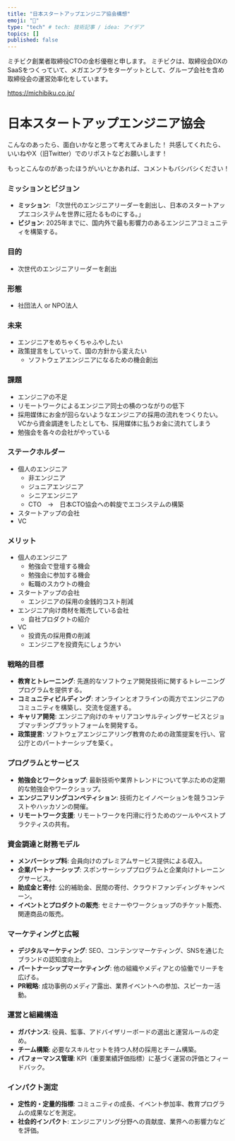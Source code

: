 ```yaml
---
title: "日本スタートアップエンジニア協会構想"
emoji: "📝"
type: "tech" # tech: 技術記事 / idea: アイデア
topics: []
published: false
---
```


ミチビク創業者取締役CTOの金杉優樹と申します。
ミチビクは、取締役会DXのSaaSをつくっていて、メガエンプラをターゲットとして、グループ会社を含め取締役会の運営効率化をしています。

https://michibiku.co.jp/


# 日本スタートアップエンジニア協会

こんなのあったら、面白いかなと思って考えてみました！
共感してくれたら、いいねやX（旧Twitter）でのリポストなどお願いします！

もっとこんなのがあったほうがいいとかあれば、コメントもバシバシください！

### ミッションとビジョン

- **ミッション**: 「次世代のエンジニアリーダーを創出し、日本のスタートアップエコシステムを世界に冠たるものにする。」
- **ビジョン**: 2025年までに、国内外で最も影響力のあるエンジニアコミュニティを構築する。

### 目的

- 次世代のエンジニアリーダーを創出

### 形態

- 社団法人 or NPO法人

### 未来

- エンジニアをめちゃくちゃふやしたい
- 政策提言をしていって、国の方針から変えたい
    - ソフトウェアエンジニアになるための機会創出

### 課題

- エンジニアの不足
- リモートワークによるエンジニア同士の横のつながりの低下
- 採用媒体にお金が回らないようなエンジニアの採用の流れをつくりたい。VCから資金調達をしたとしても、採用媒体に払うお金に流れてしまう
- 勉強会を各々の会社がやっている

### ステークホルダー

- 個人のエンジニア
    - 非エンジニア
    - ジュニアエンジニア
    - シニアエンジニア
    - CTO　→　日本CTO協会への斡旋でエコシステムの構築
- スタートアップの会社
- VC

### メリット

- 個人のエンジニア
    - 勉強会で登壇する機会
    - 勉強会に参加する機会
    - 転職のスカウトの機会
- スタートアップの会社
    - エンジニアの採用の金銭的コスト削減
- エンジニア向け商材を販売している会社
    - 自社プロダクトの紹介
- VC
    - 投資先の採用費の削減
    - エンジニアを投資先にしょうかい

### 戦略的目標

- **教育とトレーニング**: 先進的なソフトウェア開発技術に関するトレーニングプログラムを提供する。
- **コミュニティビルディング**: オンラインとオフラインの両方でエンジニアのコミュニティを構築し、交流を促進する。
- **キャリア開発**: エンジニア向けのキャリアコンサルティングサービスとジョブマッチングプラットフォームを開発する。
- **政策提言**: ソフトウェアエンジニアリング教育のための政策提案を行い、官公庁とのパートナーシップを築く。

### プログラムとサービス

- **勉強会とワークショップ**: 最新技術や業界トレンドについて学ぶための定期的な勉強会やワークショップ。
- **エンジニアリングコンペティション**: 技術力とイノベーションを競うコンテストやハッカソンの開催。
- **リモートワーク支援**: リモートワークを円滑に行うためのツールやベストプラクティスの共有。

### 資金調達と財務モデル

- **メンバーシップ料**: 会員向けのプレミアムサービス提供による収入。
- **企業パートナーシップ**: スポンサーシッププログラムと企業向けトレーニングサービス。
- **助成金と寄付**: 公的補助金、民間の寄付、クラウドファンディングキャンペーン。
- **イベントとプロダクトの販売**: セミナーやワークショップのチケット販売、関連商品の販売。

### マーケティングと広報

- **デジタルマーケティング**: SEO、コンテンツマーケティング、SNSを通じたブランドの認知度向上。
- **パートナーシップマーケティング**: 他の組織やメディアとの協働でリーチを広げる。
- **PR戦略**: 成功事例のメディア露出、業界イベントへの参加、スピーカー活動。

### 運営と組織構造

- **ガバナンス**: 役員、監事、アドバイザリーボードの選出と運営ルールの定め。
- **チーム構築**: 必要なスキルセットを持つ人材の採用とチーム構築。
- **パフォーマンス管理**: KPI（重要業績評価指標）に基づく運営の評価とフィードバック。

### インパクト測定

- **定性的・定量的指標**: コミュニティの成長、イベント参加率、教育プログラムの成果などを測定。
- **社会的インパクト**: エンジニアリング分野への貢献度、業界への影響力などを評価。
